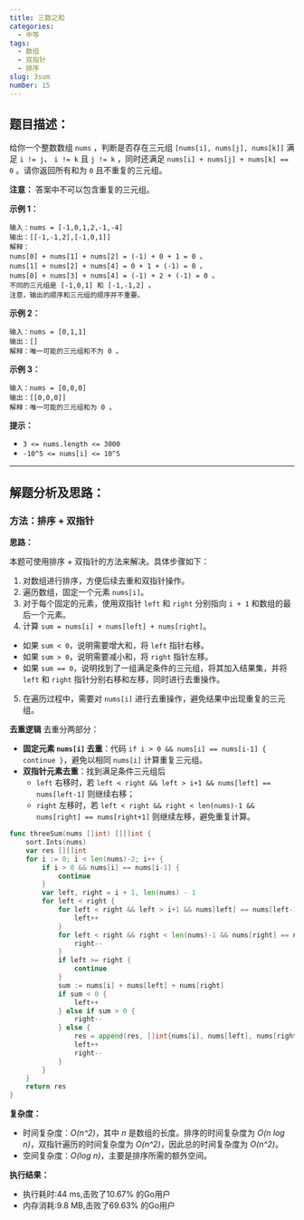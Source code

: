 ```yaml
---
title: 三数之和
categories:
  - 中等
tags: 
  - 数组
  - 双指针
  - 排序
slug: 3sum
number: 15
---
```


## 题目描述：

给你一个整数数组 `nums` ，判断是否存在三元组 `[nums[i], nums[j], nums[k]]` 满足 `i != j`、 `i != k` 且 `j != k` ，同时还满足 `nums[i] + nums[j] + nums[k] == 0` 。请你返回所有和为 `0` 且不重复的三元组。

**注意：** 答案中不可以包含重复的三元组。

**示例 1：**

```
输入：nums = [-1,0,1,2,-1,-4]
输出：[[-1,-1,2],[-1,0,1]]
解释：
nums[0] + nums[1] + nums[2] = (-1) + 0 + 1 = 0 。
nums[1] + nums[2] + nums[4] = 0 + 1 + (-1) = 0 。
nums[0] + nums[3] + nums[4] = (-1) + 2 + (-1) = 0 。
不同的三元组是 [-1,0,1] 和 [-1,-1,2] 。
注意，输出的顺序和三元组的顺序并不重要。
```

**示例 2：**

```
输入：nums = [0,1,1]
输出：[]
解释：唯一可能的三元组和不为 0 。
```

**示例 3：**

```
输入：nums = [0,0,0]
输出：[[0,0,0]]
解释：唯一可能的三元组和为 0 。
```

**提示：**

- `3 <= nums.length <= 3000`
- `-10^5 <= nums[i] <= 10^5`

---
## 解题分析及思路：

### 方法：排序 + 双指针 

**思路：**

本题可使用排序 + 双指针的方法来解决。具体步骤如下：
1. 对数组进行排序，方便后续去重和双指针操作。
2. 遍历数组，固定一个元素 `nums[i]`。
3. 对于每个固定的元素，使用双指针 `left` 和 `right` 分别指向 `i + 1` 和数组的最后一个元素。
4. 计算 `sum = nums[i] + nums[left] + nums[right]`。
  - 如果 `sum < 0`，说明需要增大和，将 `left` 指针右移。
  - 如果 `sum > 0`，说明需要减小和，将 `right` 指针左移。
  - 如果 `sum == 0`，说明找到了一组满足条件的三元组，将其加入结果集，并将 `left` 和 `right` 指针分别右移和左移，同时进行去重操作。
5. 在遍历过程中，需要对 `nums[i]` 进行去重操作，避免结果中出现重复的三元组。

**去重逻辑**
去重分两部分：
- **固定元素 `nums[i]` 去重**：代码 `if i > 0 && nums[i] == nums[i-1] { continue }`，避免以相同 `nums[i]` 计算重复三元组。
- **双指针元素去重**：找到满足条件三元组后
  - `left` 右移时，若 `left < right && left > i+1 && nums[left] == nums[left-1]` 则继续右移；
  - `right` 左移时，若 `left < right && right < len(nums)-1 && nums[right] == nums[right+1]` 则继续左移，避免重复计算。


```go
func threeSum(nums []int) [][]int {
	sort.Ints(nums)
	var res [][]int
	for i := 0; i < len(nums)-2; i++ {
		if i > 0 && nums[i] == nums[i-1] {
			continue
		}
		var left, right = i + 1, len(nums) - 1
		for left < right {
			for left < right && left > i+1 && nums[left] == nums[left-1] {
				left++
			}
			for left < right && right < len(nums)-1 && nums[right] == nums[right+1] {
				right--
			}
			if left >= right {
				continue
			}
			sum := nums[i] + nums[left] + nums[right]
			if sum < 0 {
				left++
			} else if sum > 0 {
				right--
			} else {
				res = append(res, []int{nums[i], nums[left], nums[right]})
				left++
				right--
			}
		}
	}
	return res
}
```


**复杂度：**

- 时间复杂度：*O(n^2)*，其中 *n* 是数组的长度。排序的时间复杂度为 *O(n log n)*，双指针遍历的时间复杂度为 *O(n^2)*，因此总的时间复杂度为 *O(n^2)*。
- 空间复杂度：*O(log n)*，主要是排序所需的额外空间。

**执行结果：**

- 执行耗时:44 ms,击败了10.67% 的Go用户
- 内存消耗:9.8 MB,击败了69.63% 的Go用户
